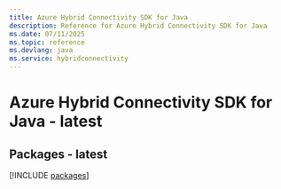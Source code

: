 ```yaml
---
title: Azure Hybrid Connectivity SDK for Java
description: Reference for Azure Hybrid Connectivity SDK for Java
ms.date: 07/11/2025
ms.topic: reference
ms.devlang: java
ms.service: hybridconnectivity
---
```

# Azure Hybrid Connectivity SDK for Java - latest
## Packages - latest
[!INCLUDE [packages](hybrid-connectivity-index.md)]